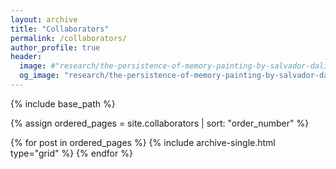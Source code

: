 ```yaml
---
layout: archive
title: "Collaborators"
permalink: /collaborators/
author_profile: true
header:
  image: #"research/the-persistence-of-memory-painting-by-salvador-dali-uhd-4k-wallpaper.jpg"
  og_image: "research/the-persistence-of-memory-painting-by-salvador-dali-uhd-4k-wallpaper.jpg"
---
```



{% include base_path %}

{% assign ordered_pages = site.collaborators | sort: "order_number" %}

{% for post in ordered_pages %} {% include archive-single.html type="grid" %} {% endfor %}